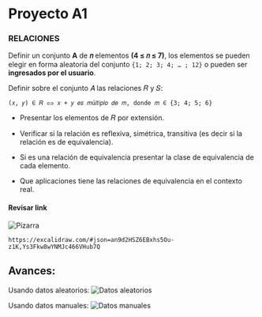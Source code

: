 # Proyecto A1

### RELACIONES 
 Definir un conjunto __A__ de __𝑛__ elementos __(4 ≤ 𝑛 ≤ 7)__, los 
 elementos se pueden elegir en forma aleatoria del conjunto
 `{1; 2; 3; 4; … ; 12}` o pueden ser __ingresados por el usuario__.

Definir sobre el conjunto 𝐴 las relaciones 𝑅 y 𝑆:
    
    (𝑥, 𝑦) ∈ 𝑅 ⟺ 𝑥 + 𝑦 𝑒𝑠 𝑚ú𝑙𝑡𝑖𝑝𝑙𝑜 𝑑𝑒 𝑚, donde 𝑚 ∈ {3; 4; 5; 6}

- Presentar los elementos de 𝑅 por extensión.

- Verificar si la relación es reflexiva, simétrica, transitiva (es
decir si la relación es de equivalencia).

- Si es una relación de equivalencia presentar la clase de
equivalencia de cada elemento.

- Que aplicaciones tiene las relaciones de equivalencia en el
contexto real.

#### Revisar link

![Pizarra](https://github.com/faryd19/matediscreta/blob/main/Sources/image3.png "Pizarra digital")

`https://excalidraw.com/#json=an9d2HSZ6EBxhs5Ou-z1K,Ys3Fkw8wYNMJc466VHub7Q`




## Avances:

Usando datos aleatorios: 
    ![Datos aleatorios](https://github.com/faryd19/matediscreta/blob/main/Sources/image.png "Datos aleatorios, opcion A")

Usando datos manuales: 
    ![Datos manuales](https://github.com/faryd19/matediscreta/blob/main/Sources/image2.png "Datos manuales, opcion M")
